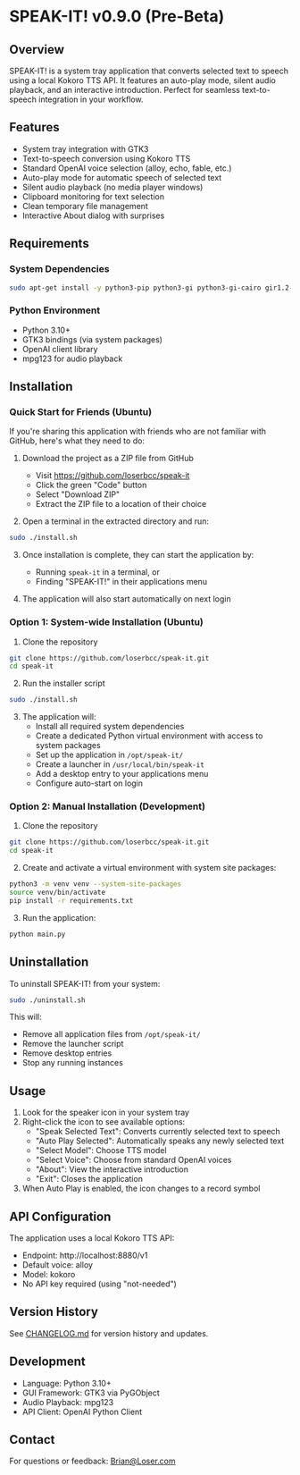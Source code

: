 # SPEAK-IT! v0.9.0 (Pre-Beta)

## Overview
SPEAK-IT! is a system tray application that converts selected text to speech using a local Kokoro TTS API. It features an auto-play mode, silent audio playback, and an interactive introduction. Perfect for seamless text-to-speech integration in your workflow.

## Features
- System tray integration with GTK3
- Text-to-speech conversion using Kokoro TTS
- Standard OpenAI voice selection (alloy, echo, fable, etc.)
- Auto-play mode for automatic speech of selected text
- Silent audio playback (no media player windows)
- Clipboard monitoring for text selection
- Clean temporary file management
- Interactive About dialog with surprises

## Requirements
### System Dependencies
```bash
sudo apt-get install -y python3-pip python3-gi python3-gi-cairo gir1.2-gtk-3.0 mpg123 python3-venv
```

### Python Environment
- Python 3.10+
- GTK3 bindings (via system packages)
- OpenAI client library
- mpg123 for audio playback

## Installation

### Quick Start for Friends (Ubuntu)
If you're sharing this application with friends who are not familiar with GitHub, here's what they need to do:

1. Download the project as a ZIP file from GitHub
   - Visit https://github.com/loserbcc/speak-it
   - Click the green "Code" button
   - Select "Download ZIP"
   - Extract the ZIP file to a location of their choice

2. Open a terminal in the extracted directory and run:
```bash
sudo ./install.sh
```

3. Once installation is complete, they can start the application by:
   - Running `speak-it` in a terminal, or
   - Finding "SPEAK-IT!" in their applications menu

4. The application will also start automatically on next login

### Option 1: System-wide Installation (Ubuntu)
1. Clone the repository
```bash
git clone https://github.com/loserbcc/speak-it.git
cd speak-it
```

2. Run the installer script
```bash
sudo ./install.sh
```

3. The application will:
   - Install all required system dependencies
   - Create a dedicated Python virtual environment with access to system packages
   - Set up the application in `/opt/speak-it/`
   - Create a launcher in `/usr/local/bin/speak-it`
   - Add a desktop entry to your applications menu
   - Configure auto-start on login

### Option 2: Manual Installation (Development)
1. Clone the repository
```bash
git clone https://github.com/loserbcc/speak-it.git
cd speak-it
```

2. Create and activate a virtual environment with system site packages:
```bash
python3 -m venv venv --system-site-packages
source venv/bin/activate
pip install -r requirements.txt
```

3. Run the application:
```bash
python main.py
```

## Uninstallation
To uninstall SPEAK-IT! from your system:

```bash
sudo ./uninstall.sh
```

This will:
- Remove all application files from `/opt/speak-it/`
- Remove the launcher script
- Remove desktop entries
- Stop any running instances

## Usage
1. Look for the speaker icon in your system tray
2. Right-click the icon to see available options:
   - "Speak Selected Text": Converts currently selected text to speech
   - "Auto Play Selected": Automatically speaks any newly selected text
   - "Select Model": Choose TTS model
   - "Select Voice": Choose from standard OpenAI voices
   - "About": View the interactive introduction
   - "Exit": Closes the application
3. When Auto Play is enabled, the icon changes to a record symbol

## API Configuration
The application uses a local Kokoro TTS API:
- Endpoint: http://localhost:8880/v1
- Default voice: alloy
- Model: kokoro
- No API key required (using "not-needed")

## Version History
See [CHANGELOG.md](CHANGELOG.md) for version history and updates.

## Development
- Language: Python 3.10+
- GUI Framework: GTK3 via PyGObject
- Audio Playback: mpg123
- API Client: OpenAI Python Client

## Contact
For questions or feedback: Brian@Loser.com
